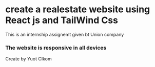# create a realestate website using React js and TailWind Css
This is an internship assignemt given bt Union company
### The website is responsive in all devices
Create by Yuot CIkom

